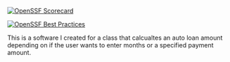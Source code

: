 [![OpenSSF Scorecard](https://api.securityscorecards.dev/projects/github.com/DrakeAW/Auto-Loan-Calc/badge)](https://securityscorecards.dev/viewer/?uri=github.com/DrakeAW/Auto-Loan-Calc)

[![OpenSSF Best Practices](https://www.bestpractices.dev/projects/8595/badge)](https://www.bestpractices.dev/projects/8595)

This is a software I created for a class that calcualtes an auto loan amount depending on if the user wants to enter months or a specified payment amount. 
